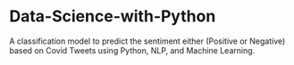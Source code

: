 # Data-Science-with-Python

A classification model to predict the sentiment either (Positive or Negative) based on Covid Tweets using Python, NLP, and Machine Learning.
